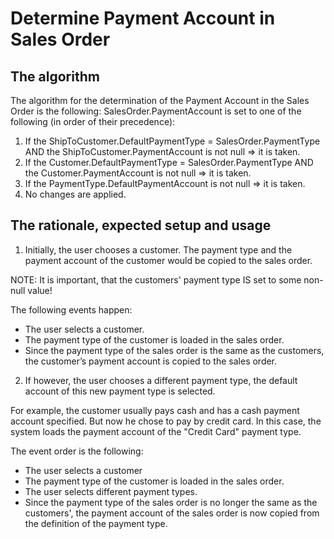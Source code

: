 # Determine Payment Account in Sales Order

## The algorithm

The algorithm for the determination of the Payment Account in the Sales Order is the following:
SalesOrder.PaymentAccount is set to one of the following (in order of their precedence):

1. If the ShipToCustomer.DefaultPaymentType = SalesOrder.PaymentType AND the ShipToCustomer.PaymentAccount is not null => it is taken.
2. If the Customer.DefaultPaymentType = SalesOrder.PaymentType AND the Customer.PaymentAccount is not null => it is taken.
3. If the PaymentType.DefaultPaymentAccount is not null => it is taken.
4. No changes are applied.

## The rationale, expected setup and usage

1. Initially, the user chooses a customer. The payment type and the payment account of the customer would be copied to the sales order.

NOTE: It is important, that the customers' payment type IS set to some non-null value!

The following events happen:
- The user selects a customer.
- The payment type of the customer is loaded in the sales order.
- Since the payment type of the sales order is the same as the customers, the customer’s payment account is copied to the sales order.

2. If however, the user chooses a different payment type, the default account of this new payment type is selected.
 
For example, the customer usually pays cash and has a cash payment account specified. But now he chose to pay by credit card. In this case, the system loads the payment account of the "Credit Card" payment type. 
 
The event order is the following:
 
- The user selects a customer
- The payment type of the customer is loaded in the sales order.
- The user selects different payment types.
- Since the payment type of the sales order is no longer the same as the customers', the payment account of the sales order is now copied from the definition of the payment type.

